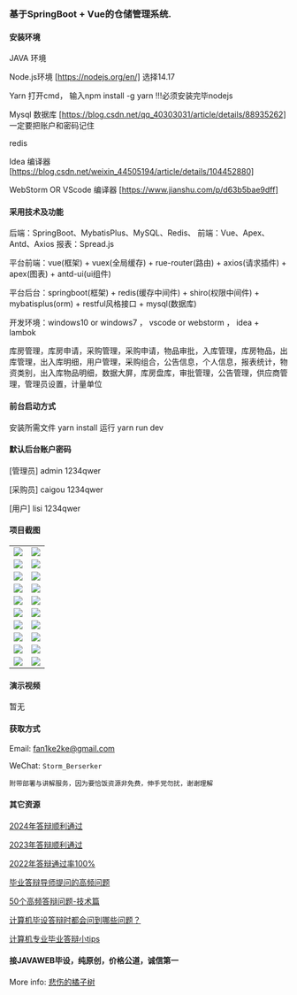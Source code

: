 ### 基于SpringBoot + Vue的仓储管理系统.

#### 安装环境

JAVA 环境 

Node.js环境 [https://nodejs.org/en/] 选择14.17

Yarn 打开cmd， 输入npm install -g yarn !!!必须安装完毕nodejs

Mysql 数据库 [https://blog.csdn.net/qq_40303031/article/details/88935262] 一定要把账户和密码记住

redis

Idea 编译器 [https://blog.csdn.net/weixin_44505194/article/details/104452880]

WebStorm OR VScode 编译器 [https://www.jianshu.com/p/d63b5bae9dff]

#### 采用技术及功能

后端：SpringBoot、MybatisPlus、MySQL、Redis、
前端：Vue、Apex、Antd、Axios
报表：Spread.js

平台前端：vue(框架) + vuex(全局缓存) + rue-router(路由) + axios(请求插件) + apex(图表)  + antd-ui(ui组件)

平台后台：springboot(框架) + redis(缓存中间件) + shiro(权限中间件) + mybatisplus(orm) + restful风格接口 + mysql(数据库)

开发环境：windows10 or windows7 ， vscode or webstorm ， idea + lambok

库房管理，库房申请，采购管理，采购申请，物品审批，入库管理，库房物品，出库管理，出入库明细，用户管理，采购组合，公告信息，个人信息，报表统计，物资类别，出入库物品明细，数据大屏，库房盘库，审批管理，公告管理，供应商管理，管理员设置，计量单位


#### 前台启动方式
安装所需文件 yarn install 
运行 yarn run dev

#### 默认后台账户密码
[管理员]
admin
1234qwer

[采购员]
caigou
1234qwer

[用户]
lisi
1234qwer
#### 项目截图

|  |  |
|---------------------|---------------------|
| ![](https://fank-bucket-oss.oss-cn-beijing.aliyuncs.com/img/1720362134765.png) | ![](https://fank-bucket-oss.oss-cn-beijing.aliyuncs.com/img/1720361808758.png) |
| ![](https://fank-bucket-oss.oss-cn-beijing.aliyuncs.com/img/1720362090923.png) | ![](https://fank-bucket-oss.oss-cn-beijing.aliyuncs.com/img/1720361786585.png) |
| ![](https://fank-bucket-oss.oss-cn-beijing.aliyuncs.com/img/1720362079784.png) | ![](https://fank-bucket-oss.oss-cn-beijing.aliyuncs.com/img/1720361742660.png) |
| ![](https://fank-bucket-oss.oss-cn-beijing.aliyuncs.com/img/1720361964051.png) | ![](https://fank-bucket-oss.oss-cn-beijing.aliyuncs.com/img/1720361728040.png) |
| ![](https://fank-bucket-oss.oss-cn-beijing.aliyuncs.com/img/1720361927539.png) | ![](https://fank-bucket-oss.oss-cn-beijing.aliyuncs.com/img/1720361716264.png) |
| ![](https://fank-bucket-oss.oss-cn-beijing.aliyuncs.com/img/1720361904967.png) | ![](https://fank-bucket-oss.oss-cn-beijing.aliyuncs.com/img/1720361703707.png) |
| ![](https://fank-bucket-oss.oss-cn-beijing.aliyuncs.com/img/1720361890943.png) | ![](https://fank-bucket-oss.oss-cn-beijing.aliyuncs.com/img/1720361688801.png) |
| ![](https://fank-bucket-oss.oss-cn-beijing.aliyuncs.com/img/1720361854151.png) | ![](https://fank-bucket-oss.oss-cn-beijing.aliyuncs.com/img/1720361674818.png) |
| ![](https://fank-bucket-oss.oss-cn-beijing.aliyuncs.com/img/1720361841423.png) | ![](https://fank-bucket-oss.oss-cn-beijing.aliyuncs.com/img/1720361663466.png) |
| ![](https://fank-bucket-oss.oss-cn-beijing.aliyuncs.com/img/1720361826094.png) | ![](https://fank-bucket-oss.oss-cn-beijing.aliyuncs.com/img/1720361617192.png) |


#### 演示视频

暂无

#### 获取方式

Email: fan1ke2ke@gmail.com

WeChat: `Storm_Berserker`

`附带部署与讲解服务，因为要恰饭资源非免费，伸手党勿扰，谢谢理解`

#### 其它资源

[2024年答辩顺利通过](https://berserker287.github.io/2024/06/06/2024%E5%B9%B4%E7%AD%94%E8%BE%A9%E9%A1%BA%E5%88%A9%E9%80%9A%E8%BF%87/)

[2023年答辩顺利通过](https://berserker287.github.io/2023/06/14/2023%E5%B9%B4%E7%AD%94%E8%BE%A9%E9%A1%BA%E5%88%A9%E9%80%9A%E8%BF%87/)

[2022年答辩通过率100%](https://berserker287.github.io/2022/05/25/%E9%A1%B9%E7%9B%AE%E4%BA%A4%E6%98%93%E8%AE%B0%E5%BD%95/)

[毕业答辩导师提问的高频问题](https://berserker287.github.io/2023/06/13/%E6%AF%95%E4%B8%9A%E7%AD%94%E8%BE%A9%E5%AF%BC%E5%B8%88%E6%8F%90%E9%97%AE%E7%9A%84%E9%AB%98%E9%A2%91%E9%97%AE%E9%A2%98/)

[50个高频答辩问题-技术篇](https://berserker287.github.io/2023/06/13/50%E4%B8%AA%E9%AB%98%E9%A2%91%E7%AD%94%E8%BE%A9%E9%97%AE%E9%A2%98-%E6%8A%80%E6%9C%AF%E7%AF%87/)

[计算机毕设答辩时都会问到哪些问题？](https://www.zhihu.com/question/31020988)

[计算机专业毕业答辩小tips](https://zhuanlan.zhihu.com/p/145911029)

#### 接JAVAWEB毕设，纯原创，价格公道，诚信第一

More info: [悲伤的橘子树](https://berserker287.github.io/)
